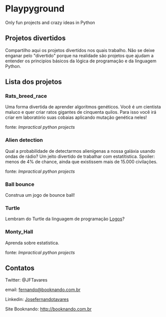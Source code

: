 # Playpyground

Only fun projects and crazy ideas in Python

## Projetos divertidos

Compartilho aqui os projetos divertidos nos quais trabalho. Não se deixe enganar pelo "divertido" porque na realidade são projetos que ajudam a entender os principios básicos da lógica de programação e da linguagem Python.

## Lista dos projetos

### Rats_breed_race
Uma forma divertida de aprender algoritmos genéticos. Você é um cientista maluco e quer criar ratos gigantes de cinquenta quilos. Para isso você irá criar em laboratório suas cobaias aplicando mutação genética neles!

fonte: *Impractical python projects*


### Alien detection
Qual a probabilidade de detectarmos alienígenas a nossa galáxia usando ondas de rádio? Um jeito divertido de trabalhar com estatítistica. Spoiler: menos de 4% de chance, ainda que existissem mais de 15.000 civilações.

fonte: *Impractical python projects*

### Ball bounce
Construa um jogo de bounce ball!

### Turtle
Lembram do Turtle da linguagem de programação [Logos](https://en.wikipedia.org/wiki/Logo_(programming_language))?

### Monty_Hall
Aprenda sobre estatística.

fonte: *Impractical python projects*


## Contatos

Twitter: @JFTavares

email: fernando@booknando.com.br

Linkedin: [Josefernandotavares](https://www.linkedin.com/in/josefernandotavares/)

Site Booknando: <http://booknando.com.br>
